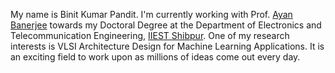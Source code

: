 My name is Binit Kumar Pandit. I'm currently working with Prof. [Ayan Banerjee](https://www.iiests.ac.in/IIEST/Faculty/telecom-ayan/) towards my Doctoral Degree at the Department of Electronics and Telecommunication Engineering, [IIEST Shibpur](https://www.iiests.ac.in/).
One of my research interests is VLSI Architecture Design for Machine Learning Applications. It is an exciting field to work upon as millions of ideas come out every day.
